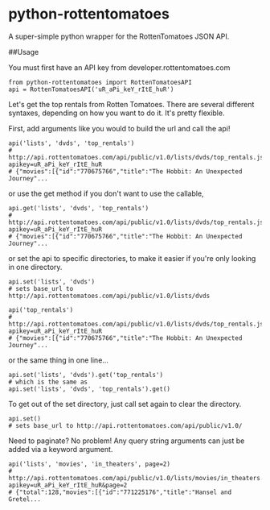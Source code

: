 python-rottentomatoes
=====================

A super-simple python wrapper for the RottenTomatoes JSON API.

##Usage

You must first have an API key from developer.rottentomatoes.com

    from python-rottentomatoes import RottenTomatoesAPI
    api = RottenTomatoesAPI('uR_aPi_keY_rItE_huR')
    
Let's get the top rentals from Rotten Tomatoes. There are several different syntaxes, depending on how you want to do it. It's pretty flexible.
 
First, add arguments like you would to build the url and call the api!

    api('lists', 'dvds', 'top_rentals')
    # http://api.rottentomatoes.com/api/public/v1.0/lists/dvds/top_rentals.json?apikey=uR_aPi_keY_rItE_huR
    # {"movies":[{"id":"770675766","title":"The Hobbit: An Unexpected Journey"... 
    
or use the get method if you don't want to use the callable,
    
    api.get('lists', 'dvds', 'top_rentals')
    # http://api.rottentomatoes.com/api/public/v1.0/lists/dvds/top_rentals.json?apikey=uR_aPi_keY_rItE_huR
    # {"movies":[{"id":"770675766","title":"The Hobbit: An Unexpected Journey"...
    
or set the api to specific directories, to make it easier if you're only looking in one directory.

    api.set('lists', 'dvds')
    # sets base_url to http://api.rottentomatoes.com/api/public/v1.0/lists/dvds
    
    api('top_rentals')
    # http://api.rottentomatoes.com/api/public/v1.0/lists/dvds/top_rentals.json?apikey=uR_aPi_keY_rItE_huR
    # {"movies":[{"id":"770675766","title":"The Hobbit: An Unexpected Journey"...
    
or the same thing in one line...

    api.set('lists', 'dvds').get('top_rentals')
    # which is the same as
    api.set('lists', 'dvds', 'top_rentals').get()
    
To get out of the set directory, just call set again to clear the directory.

    api.set()
    # sets base_url to http://api.rottentomatoes.com/api/public/v1.0/
    
Need to paginate? No problem! Any query string arguments can just be added via a keyword argument.

    api('lists', 'movies', 'in_theaters', page=2)
    # http://api.rottentomatoes.com/api/public/v1.0/lists/movies/in_theaters.json?apikey=uR_aPi_keY_rItE_huR&page=2
    # {"total":128,"movies":[{"id":"771225176","title":"Hansel and Gretel...

    

